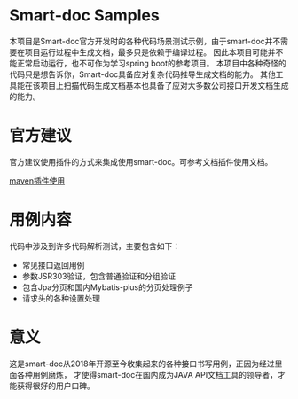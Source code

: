 # Smart-doc Samples
本项目是Smart-doc官方开发时的各种代码场景测试示例，由于smart-doc并不需要在项目运行过程中生成文档，最多只是依赖于编译过程。
因此本项目可能并不能正常启动运行，也不可作为学习spring boot的参考项目。
本项目中各种奇怪的代码只是想告诉你，Smart-doc具备应对复杂代码推导生成文档的能力。
其他工具能在该项目上扫描代码生成文档基本也具备了应对大多数公司接口开发文档生成的能力。

# 官方建议
官方建议使用插件的方式来集成使用smart-doc。可参考文档插件使用文档。

[maven插件使用](https://smart-doc-group.github.io/#/zh-cn/plugins/maven)

# 用例内容
代码中涉及到许多代码解析测试，主要包含如下：

- 常见接口返回用例
- 参数JSR303验证，包含普通验证和分组验证
- 包含Jpa分页和国内Mybatis-plus的分页处理例子
- 请求头的各种设置处理
# 意义
这是smart-doc从2018年开源至今收集起来的各种接口书写用例，正因为经过里面各种用例磨炼，
才使得smart-doc在国内成为JAVA API文档工具的领导者，才能获得很好的用户口碑。